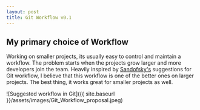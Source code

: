 ```yaml
---
layout: post
title: Git Workflow v0.1
---
```

## My primary choice of Workflow

Working on smaller projects, its usually easy to control and maintain a workflow. The problem starts when the projects grow larger and more developers join the team.
Heavily inspired by [Sandofsky's](https://sandofsky.com/blog/git-workflow.html) suggestions for Git workflow, I believe that this workflow is one of the better ones on larger projects. The best thing, it works great for smaller projects as well.

![Suggested workflow in Git]({{ site.baseurl }}/assets/images/Git_Workflow_proposal.jpeg)
